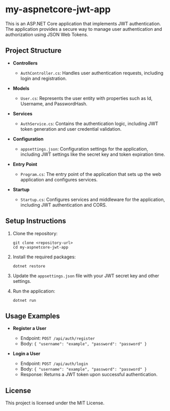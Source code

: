 # my-aspnetcore-jwt-app

This is an ASP.NET Core application that implements JWT authentication. The application provides a secure way to manage user authentication and authorization using JSON Web Tokens.

## Project Structure

- **Controllers**
  - `AuthController.cs`: Handles user authentication requests, including login and registration.
  
- **Models**
  - `User.cs`: Represents the user entity with properties such as Id, Username, and PasswordHash.
  
- **Services**
  - `AuthService.cs`: Contains the authentication logic, including JWT token generation and user credential validation.
  
- **Configuration**
  - `appsettings.json`: Configuration settings for the application, including JWT settings like the secret key and token expiration time.
  
- **Entry Point**
  - `Program.cs`: The entry point of the application that sets up the web application and configures services.
  
- **Startup**
  - `Startup.cs`: Configures services and middleware for the application, including JWT authentication and CORS.

## Setup Instructions

1. Clone the repository:
   ```
   git clone <repository-url>
   cd my-aspnetcore-jwt-app
   ```

2. Install the required packages:
   ```
   dotnet restore
   ```

3. Update the `appsettings.json` file with your JWT secret key and other settings.

4. Run the application:
   ```
   dotnet run
   ```

## Usage Examples

- **Register a User**
  - Endpoint: `POST /api/auth/register`
  - Body: `{ "username": "example", "password": "password" }`

- **Login a User**
  - Endpoint: `POST /api/auth/login`
  - Body: `{ "username": "example", "password": "password" }`
  - Response: Returns a JWT token upon successful authentication.

## License

This project is licensed under the MIT License.